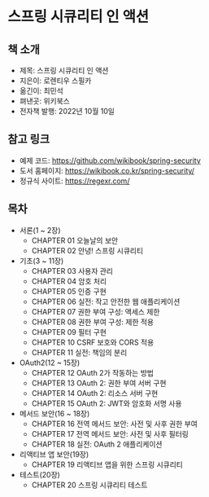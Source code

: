 # 스프링 시큐리티 인 액션

## 책 소개

 - 제목: 스프링 시큐리티 인 액션
 - 지은이: 로렌티우 스필카
 - 옮긴이: 최민석
 - 펴낸곳: 위키북스
 - 전자책 발행: 2022년 10월 10일

## 참고 링크

 - 예제 코드: https://github.com/wikibook/spring-security
 - 도서 홈페이지: https://wikibook.co.kr/spring-security/
 - 정규식 사이트: https://regexr.com/

## 목차

 - 서론(1 ~ 2장)
    - CHAPTER 01 오늘날의 보안
    - CHAPTER 02 안녕! 스프링 시큐리티
 - 기초(3 ~ 11장)
    - CHAPTER 03 사용자 관리
    - CHAPTER 04 암호 처리
    - CHAPTER 05 인증 구현
    - CHAPTER 06 실전: 작고 안전한 웹 애플리케이션
    - CHAPTER 07 권한 부여 구성: 액세스 제한
    - CHAPTER 08 권한 부여 구성: 제한 적용
    - CHAPTER 09 필터 구현
    - CHAPTER 10 CSRF 보호와 CORS 적용
    - CHAPTER 11 실전: 책임의 분리
 - OAuth2(12 ~ 15장)
    - CHAPTER 12 OAuth 2가 작동하는 방법
    - CHAPTER 13 OAuth 2: 권한 부여 서버 구현
    - CHAPTER 14 OAuth 2: 리소스 서버 구현
    - CHAPTER 15 OAuth 2: JWT와 암호화 서명 사용
 - 메서드 보안(16 ~ 18장)
    - CHAPTER 16 전역 메서드 보안: 사전 및 사후 권한 부여
    - CHAPTER 17 전역 메서드 보안: 사전 및 사후 필터링
    - CHAPTER 18 실전: OAuth 2 애플리케이션
 - 리액티브 앱 보안(19장)
    - CHAPTER 19 리액티브 앱을 위한 스프링 시큐리티
 - 테스트(20장)
    - CHAPTER 20 스프링 시큐리티 테스트


